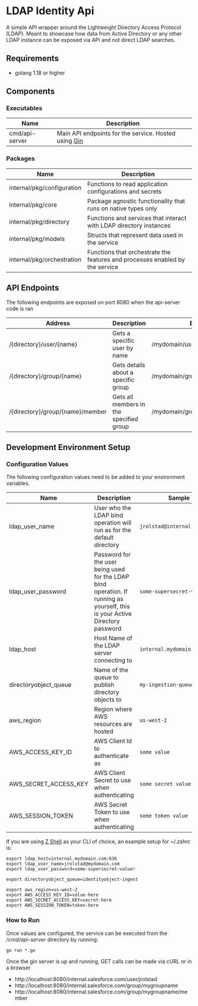 # LDAP Identity Api
A simple API wrapper around the Lightweight Directory Access Protocol (LDAP).  Meant to showcase how data from Active Directory or any other LDAP instance can be exposed via API and not direct LDAP searches.

## Requirements
* golang 1.18 or higher

## Components
### Executables
|Name| Description                                                                               |
|---|-------------------------------------------------------------------------------------------|
|cmd/api-server| Main API endpoints for the service.  Hosted using [Gin](https://github.com/gin-gonic/gin) |

### Packages
|Name| Description                                                        |
|---|--------------------------------------------------------------------|
|internal/pkg/configuration| Functions to read application configurations and secrets           |
|internal/pkg/core| Package agnostic functionality that runs on native types only      |
|internal/pkg/directory| Functions and services that interact with LDAP directory instances |
|internal/pkg/models|Structs that represent data used in the service|
|internal/pkg/orchestration|Functions that orchestrate the features and processes enabled by the service|

## API Endpoints
The following endpoints are exposed on port 8080 when the api-server code is ran

|Address|Description|Example|
|---|---|---|
| /{directory}/user/{name}|Gets a specific user by name| /mydomain/user/jrolstad|
|/{directory}/group/{name}|Gets details about a specific group|/mydomain/group/all_users|
|/{directory}/group/{name}/member|Gets all members in the specified group|/mydomain/group/all_users/member|

## Development Environment Setup
### Configuration Values
The following configuration values need to be added to your environment variables.

| Name                  | Description                                                                                                                   | Sample Value                           |
|-----------------------|-------------------------------------------------------------------------------------------------------------------------------|----------------------------------------|
| ldap_user_name        | User who the LDAP bind operation will run as for the default directory                                                        | ```jrolstad@internal.salesforce.com``` |
| ldap_user_password    | Password for the user being used for the LDAP bind operation.  If running as yourself, this is your Active Directory password | ```some-supersecret-value!```          |
| ldap_host             | Host Name of the LDAP server connecting to                                                                                    | ```internal.mydomain.com:636```        |
| directoryobject_queue | Name of the queue to publish directory objects to                                                                             | ```my-ingestion-queue```               |
| aws_region            | Region where AWS resources are hosted                                                                                         | ```us-west-2```                        |
| AWS_ACCESS_KEY_ID     | AWS Client Id to authenticate as                                                                                              | ```some value```                       |
| AWS_SECRET_ACCESS_KEY | AWS Client Secret to use when authenticating                                                                                  | ```some secret value```                |
| AWS_SESSION_TOKEN     | AWS Secret Token to use when authenticating                                                                                   | ```some token value```                 |
If you are using [Z Shell](https://en.wikipedia.org/wiki/Z_shell) as your CLI of choice, an example setup for ~/.zshrc is:
```shell
export ldap_host=internal.mydomain.com:636
export ldap_user_name=jrolstad@mydomain.com
export ldap_user_password=some-supersecret-value! 

export directoryobject_queue=identityobject-ingest

export aws_region=us-west-2
export AWS_ACCESS_KEY_ID=value-here
export AWS_SECRET_ACCESS_KEY=secret-here
export AWS_SESSION_TOKEN=token-here
```

### How to Run
Once values are configured, the service can be executed from the _/cmd/api-server_ directory by running:
```shell
go run *.go
```

Once the gin server is up and running, GET calls can be made via cURL or in a browser
* http://localhost:8080/internal.salesforce.com/user/jrolstad
* http://localhost:8080/internal.salesforce.com/group/mygroupname
* http://localhost:8080/internal.salesforce.com/group/mygroupname/member